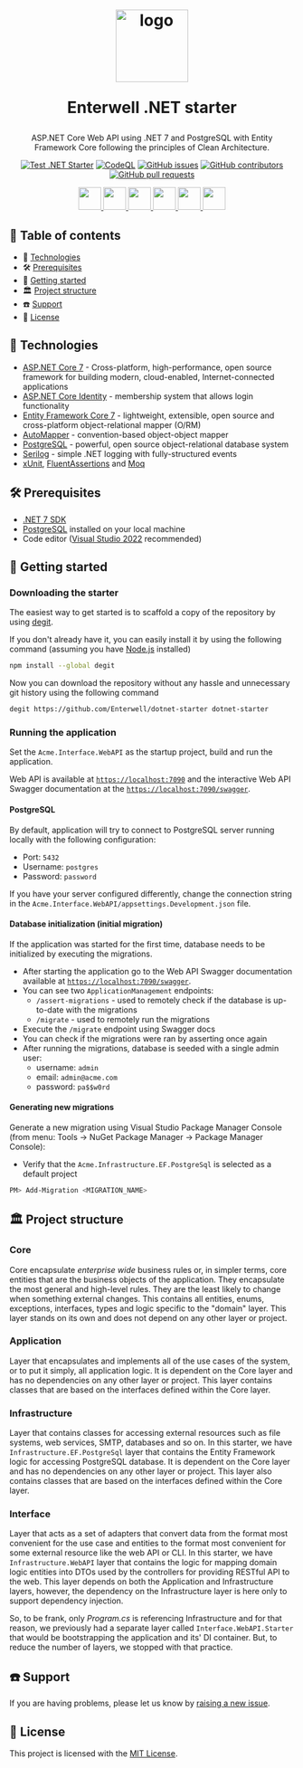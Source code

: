 <h1 align="center">
  <a style="display: inline-block;" href="https://enterwell.net" target="_blank">
    <picture>
      <source media="(prefers-color-scheme: dark)" srcset="http://dev.enterwell.space/EW_logo_white.svg">
      <img width="128" height="128" alt="logo" src="http://dev.enterwell.space/EW_logo_black.svg">
    </picture>
  </a>
  <p>Enterwell .NET starter</p>
</h1>

<div align="center">
  <p>ASP.NET Core Web API using .NET 7 and PostgreSQL with Entity Framework Core following the principles of Clean Architecture.</p>
  <div>

  [![Test .NET Starter](https://github.com/Enterwell/dotnet-starter/actions/workflows/CI.yml/badge.svg)](https://github.com/Enterwell/dotnet-starter/actions/workflows/CI.yml)
  [![CodeQL](https://github.com/Enterwell/dotnet-starter/actions/workflows/codeql-anaysis.yml/badge.svg)](https://github.com/Enterwell/dotnet-starter/actions/workflows/codeql-anaysis.yml)
  [![GitHub issues](https://img.shields.io/github/issues/Enterwell/dotnet-starter?color=0088ff)](https://github.com/Enterwell/dotnet-starter/issues)
  [![GitHub contributors](https://img.shields.io/github/contributors/Enterwell/dotnet-starter)](https://github.com/Enterwell/dotnet-starter/graphs/contributors)
  [![GitHub pull requests](https://img.shields.io/github/issues-pr/Enterwell/dotnet-starter?color=0088ff)](https://github.com/Enterwell/dotnet-starter/pulls)

  </div>
  <div>
    <a href="https://dotnet.microsoft.com" target="_blank">
      <img src="https://cdn.jsdelivr.net/gh/devicons/devicon/icons/dotnetcore/dotnetcore-original.svg" width="40" />
    </a>
    <a href="https://learn.microsoft.com/en-us/dotnet/csharp/" target="_blank">
      <img src="https://cdn.jsdelivr.net/gh/devicons/devicon/icons/csharp/csharp-original.svg" width="40" />
    </a>
    <a href="https://www.postgresql.org/" target="_blank">
      <img src="https://cdn.jsdelivr.net/gh/devicons/devicon/icons/postgresql/postgresql-plain.svg" width="40" />
    </a>
    <a href="https://xunit.net/" target="_blank">
      <img src="https://avatars.githubusercontent.com/u/2092016" width="40" />
    </a>
    <a href="https://automapper.org/" target="_blank">
      <img src="https://avatars.githubusercontent.com/u/890883" width="40" />
    </a>
    <a href="https://github.com/moq/moq" target="_blank">
      <img src="https://avatars.githubusercontent.com/u/1434934" width="40" />
    </a>
  </div>
</div>

## 📖 Table of contents
+ 🚀 [Technologies](#technologies)
+ 🛠️ [Prerequisites](#prerequisites)
+ 🔰 [Getting started](#getting-started)
+ 🏛️ [Project structure](#project-structure)
+ ☎️ [Support](#support)
+ 🪪 [License](#license)

## 🚀 Technologies
+ [ASP.NET Core 7](https://learn.microsoft.com/en-us/aspnet/core/introduction-to-aspnet-core?view=aspnetcore-7.0) - Cross-platform, high-performance, open source framework for building modern, cloud-enabled, Internet-connected applications
+ [ASP.NET Core Identity](https://learn.microsoft.com/en-us/aspnet/core/security/authentication/identity?view=aspnetcore-7.0&tabs=visual-studio) - membership system that allows login functionality
+ [Entity Framework Core 7](https://learn.microsoft.com/en-us/ef/core/) - lightweight, extensible, open source and cross-platform object-relational mapper (O/RM)
+ [AutoMapper](https://automapper.org/) - convention-based object-object mapper
+ [PostgreSQL](https://www.postgresql.org/) - powerful, open source object-relational database system
+ [Serilog](https://serilog.net/) - simple .NET logging with fully-structured events
+ [xUnit](https://xunit.net/), [FluentAssertions](https://fluentassertions.com/) and [Moq](https://github.com/moq)

## 🛠️ Prerequisites
+ [.NET 7 SDK](https://dotnet.microsoft.com/en-us/download/dotnet/7.0)
+ [PostgreSQL](https://www.postgresql.org/) installed on your local machine
+ Code editor ([Visual Studio 2022](https://visualstudio.microsoft.com/vs/) recommended)

## 🔰 Getting started

### Downloading the starter
The easiest way to get started is to scaffold a copy of the repository by using [degit](https://github.com/Rich-Harris/degit).

If you don't already have it, you can easily install it by using the following command (assuming you have [Node.js](https://nodejs.org/en) installed)

```bash
npm install --global degit
```

Now you can download the repository without any hassle and unnecessary git history using the following command

```bash
degit https://github.com/Enterwell/dotnet-starter dotnet-starter
```

### Running the application
Set the `Acme.Interface.WebAPI` as the startup project, build and run the application.

Web API is available at [`https://localhost:7090`](https://localhost:7090) and the interactive Web API Swagger documentation at the [`https://localhost:7090/swagger`](https://localhost:7090/swagger).

#### PostgreSQL

By default, application will try to connect to PostgreSQL server running locally with the following configuration:
+ Port: `5432`
+ Username: `postgres`
+ Password: `password`

If you have your server configured differently, change the connection string in the `Acme.Interface.WebAPI/appsettings.Development.json` file.

#### Database initialization (initial migration)

If the application was started for the first time, database needs to be initialized by executing the migrations.

+ After starting the application go to the Web API Swagger documentation available at [`https://localhost:7090/swagger`](https://localhost:7090/swagger).
+ You can see two `ApplicationManagement` endpoints:
  + `/assert-migrations` - used to remotely check if the database is up-to-date with the migrations
  + `/migrate` - used to remotely run the migrations
+ Execute the `/migrate` endpoint using Swagger docs
+ You can check if the migrations were ran by asserting once again
+ After running the migrations, database is seeded with a single admin user:
  + username: `admin`
  + email: `admin@acme.com`
  + password: `pa$$w0rd`

#### Generating new migrations

Generate a new migration using Visual Studio Package Manager Console (from menu: Tools -> NuGet Package Manager -> Package Manager Console):

+ Verify that the `Acme.Infrastructure.EF.PostgreSql` is selected as a default project

```powershell
PM> Add-Migration <MIGRATION_NAME>
```

## 🏛️ Project structure

### Core
Core encapsulate *enterprise wide* business rules or, in simpler terms, core entities that are the business objects of the application. They encapsulate the most general and high-level rules. They are the least likely to change when something external changes.
This contains all entities, enums, exceptions, interfaces, types and logic specific to the "domain" layer. This layer stands on its own and does not depend on any other layer or project.

### Application
Layer that encapsulates and implements all of the use cases of the system, or to put it simply, all application logic. It is dependent on the Core layer and has no dependencies on any other layer or project. This layer contains classes that are based on the interfaces defined within the Core layer.

### Infrastructure
Layer that contains classes for accessing external resources such as file systems, web services, SMTP, databases and so on. In this starter, we have `Infrastructure.EF.PostgreSql` layer that contains the Entity Framework logic for accessing PostgreSQL database. It is dependent on the Core layer and has no dependencies on any other layer or project. This layer also contains classes that are based on the interfaces defined within the Core layer.

### Interface
Layer that acts as a set of adapters that convert data from the format most convenient for the use case and entities to the format most convenient for some external resource like the web API or CLI. In this starter, we have `Infrastructure.WebAPI` layer that contains the logic for mapping domain logic entities into DTOs used by the controllers for providing RESTful API to the web. This layer depends on both the Application and Infrastructure layers, however, the dependency on the Infrastructure layer is here only to support dependency injection.

So, to be frank, only *Program.cs* is referencing Infrastructure and for that reason, we previously had a separate layer called `Interface.WebAPI.Starter` that would be bootstrapping the application and its' DI container. But, to reduce the number of layers, we stopped with that practice.

## ☎️ Support
If you are having problems, please let us know by [raising a new issue](https://github.com/Enterwell/dotnet-starter/issues/new).

## 🪪 License
This project is licensed with the [MIT License](LICENSE).